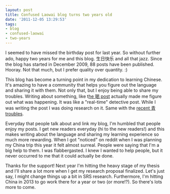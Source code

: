 ```yaml
---
layout: post
title: Confused Laowai blog turns two years old
date: '2011-12-05 13:29:53'
tags:
- blog
- confused-laowai
- two-years
---
```


I seemed to have missed the birthday post for last year. So without further ado, happy two years for me and this blog. 生日快乐 and all that jazz. Since the blog has started in December 2009, 88 posts have been published. Hooray. Not that much, but I prefer quality over quantity. :)

This blog has become a turning point in my dedication to learning Chinese. It's amazing to have a community that helps you figure out the language and sharing it with them. Not only that, but I enjoy being able to share my troubles. Writing about something, like t<a href="http://confusedlaowai.com/2011/10/drinking-problem/">he 喝 post</a> actually made me figure out what was happening. It was like a "real-time" detective post. While I was writing the post I was doing research on it. Same with the <a href="http://confusedlaowai.com/2011/11/color-%E9%9D%92-really-blue-green-help/">recent 青 troubles</a>.

Everyday that people talk about and link my blog, I'm humbled that people enjoy my posts. I get new readers everyday (hi to the new readers!) and this makes writing about the language and sharing my learning experience so much more rewarding. When I got "noticed" on reddit when I was planning my China trip this year it felt almost surreal. People were saying that I'm a big help to them. I was flabbergasted. I knew I wanted to help people, but it never occurred to me that it could actually be done.

Thanks for the support! Next year I'm hitting the heavy stage of my thesis and I'll share a lot more when I get my research proposal finalized. Let's just say, I might change things up a bit in SRS research. Furthermore, I'm hitting China in 2013 to go work there for a year or two (or more!?). So there's lots more to come.
